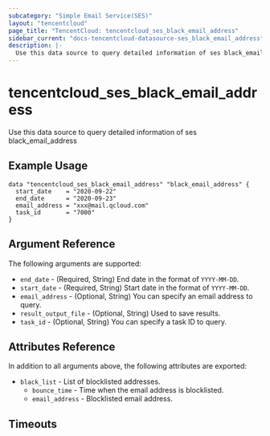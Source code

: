 ```yaml
---
subcategory: "Simple Email Service(SES)"
layout: "tencentcloud"
page_title: "TencentCloud: tencentcloud_ses_black_email_address"
sidebar_current: "docs-tencentcloud-datasource-ses_black_email_address"
description: |-
  Use this data source to query detailed information of ses black_email_address
---
```


# tencentcloud_ses_black_email_address

Use this data source to query detailed information of ses black_email_address

## Example Usage

```hcl
data "tencentcloud_ses_black_email_address" "black_email_address" {
  start_date    = "2020-09-22"
  end_date      = "2020-09-23"
  email_address = "xxx@mail.qcloud.com"
  task_id       = "7000"
}
```

## Argument Reference

The following arguments are supported:

* `end_date` - (Required, String) End date in the format of `YYYY-MM-DD`.
* `start_date` - (Required, String) Start date in the format of `YYYY-MM-DD`.
* `email_address` - (Optional, String) You can specify an email address to query.
* `result_output_file` - (Optional, String) Used to save results.
* `task_id` - (Optional, String) You can specify a task ID to query.

## Attributes Reference

In addition to all arguments above, the following attributes are exported:

* `black_list` - List of blocklisted addresses.
  * `bounce_time` - Time when the email address is blocklisted.
  * `email_address` - Blocklisted email address.


## Timeouts

<no value>


